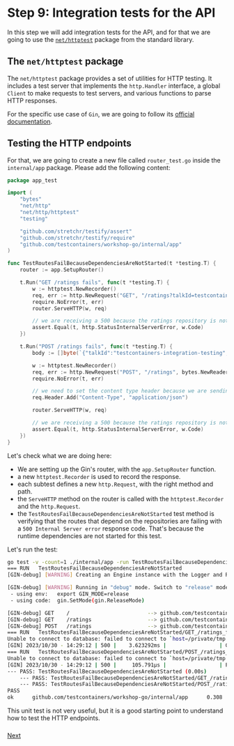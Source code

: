 # Step 9: Integration tests for the API

In this step we will add integration tests for the API, and for that we are going to use the [`net/httptest`](https://pkg.go.dev/net/http/httptest) package from the standard library.

## The `net/httptest` package

The `net/httptest` package provides a set of utilities for HTTP testing. It includes a test server that implements the `http.Handler` interface, a global `Client` to make requests to test servers, and various functions to parse HTTP responses.

For the specific use case of `Gin`, we are going to follow its [official documentation](https://gin-gonic.com/docs/testing/).

## Testing the HTTP endpoints

For that, we are going to create a new file called `router_test.go` inside the `internal/app` package. Please add the following content:

```go
package app_test

import (
	"bytes"
	"net/http"
	"net/http/httptest"
	"testing"

	"github.com/stretchr/testify/assert"
	"github.com/stretchr/testify/require"
	"github.com/testcontainers/workshop-go/internal/app"
)

func TestRoutesFailBecauseDependenciesAreNotStarted(t *testing.T) {
	router := app.SetupRouter()

	t.Run("GET /ratings fails", func(t *testing.T) {
		w := httptest.NewRecorder()
		req, err := http.NewRequest("GET", "/ratings?talkId=testcontainers-integration-testing", nil)
		require.NoError(t, err)
		router.ServeHTTP(w, req)

		// we are receiving a 500 because the ratings repository is not started
		assert.Equal(t, http.StatusInternalServerError, w.Code)
	})

	t.Run("POST /ratings fails", func(t *testing.T) {
		body := []byte(`{"talkId":"testcontainers-integration-testing","value":5}`)

		w := httptest.NewRecorder()
		req, err := http.NewRequest("POST", "/ratings", bytes.NewReader(body))
		require.NoError(t, err)

		// we need to set the content type header because we are sending a body
		req.Header.Add("Content-Type", "application/json")

		router.ServeHTTP(w, req)

		// we are receiving a 500 because the ratings repository is not started
		assert.Equal(t, http.StatusInternalServerError, w.Code)
	})
}

```

Let's check what we are doing here:

- We are setting up the Gin's router, with the `app.SetupRouter` function.
- a new `httptest.Recorder` is used to record the response.
- each subtest defines a new `http.Request`, with the right method and path.
- the `ServeHTTP` method on the router is called with the `httptest.Recorder` and the `http.Request`.
- the `TestRoutesFailBecauseDependenciesAreNotStarted` test method is verifying that the routes that depend on the repositories are failing with a `500 Internal Server error` response code. That's because the runtime dependencies are not started for this test.

Let's run the test:

```bash
go test -v -count=1 ./internal/app -run TestRoutesFailBecauseDependenciesAreNotStarted
=== RUN   TestRoutesFailBecauseDependenciesAreNotStarted
[GIN-debug] [WARNING] Creating an Engine instance with the Logger and Recovery middleware already attached.

[GIN-debug] [WARNING] Running in "debug" mode. Switch to "release" mode in production.
 - using env:   export GIN_MODE=release
 - using code:  gin.SetMode(gin.ReleaseMode)

[GIN-debug] GET    /                         --> github.com/testcontainers/workshop-go/internal/app.Root (3 handlers)
[GIN-debug] GET    /ratings                  --> github.com/testcontainers/workshop-go/internal/app.Ratings (3 handlers)
[GIN-debug] POST   /ratings                  --> github.com/testcontainers/workshop-go/internal/app.AddRating (3 handlers)
=== RUN   TestRoutesFailBecauseDependenciesAreNotStarted/GET_/ratings_fails
Unable to connect to database: failed to connect to `host=/private/tmp user=mdelapenya database=`: dial error (dial unix /private/tmp/.s.PGSQL.5432: connect: no such file or directory)
[GIN] 2023/10/30 - 14:29:12 | 500 |    3.623292ms |                 | GET      "/ratings?talkId=testcontainers-integration-testing"
=== RUN   TestRoutesFailBecauseDependenciesAreNotStarted/POST_/ratings_fails
Unable to connect to database: failed to connect to `host=/private/tmp user=mdelapenya database=`: dial error (dial unix /private/tmp/.s.PGSQL.5432: connect: no such file or directory)
[GIN] 2023/10/30 - 14:29:12 | 500 |     105.791µs |                 | POST     "/ratings"
--- PASS: TestRoutesFailBecauseDependenciesAreNotStarted (0.00s)
    --- PASS: TestRoutesFailBecauseDependenciesAreNotStarted/GET_/ratings_fails (0.00s)
    --- PASS: TestRoutesFailBecauseDependenciesAreNotStarted/POST_/ratings_fails (0.00s)
PASS
ok      github.com/testcontainers/workshop-go/internal/app      0.308
```

This unit test is not very useful, but it is a good starting point to understand how to test the HTTP endpoints.

### 
[Next](step-10-e2e-tests-with-real-dependencies.md)